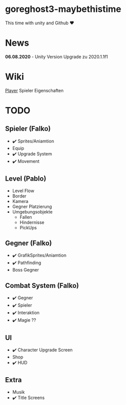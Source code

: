# goreghost3-maybethistime
This time with unity and Github ♥

# News
**06.08.2020** - Unity Version Upgrade zu 2020.1.1f1

# Wiki
[Player](MDWiki/Player.md) Spieler Eigenschaften

# TODO

## Spieler (Falko)
- :heavy_check_mark: Sprites/Aniamtion
- Equip
- :heavy_check_mark: Upgrade System
- :heavy_check_mark: Movement

## Level (Pablo)
- Level Flow
- Border
- Kamera
- Gegner Platzierung
- Umgebungsobjekte
    - Fallen
    - Hindernisse
    - PickUps

## Gegner (Falko)
- :heavy_check_mark: GrafikSprites/Aniamtion
- :heavy_check_mark: Pathfinding
- Boss Gegner

## Combat System (Falko)
- :heavy_check_mark: Gegner
- :heavy_check_mark: Spieler
- :heavy_check_mark: Interaktion
- :heavy_check_mark: Magie ??

## UI
- :heavy_check_mark: Character Upgrade Screen
- Shop
- :heavy_check_mark: HUD

## Extra
- Musik
- :heavy_check_mark: Title Screens
